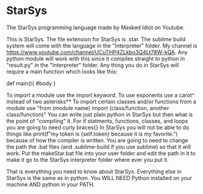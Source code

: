 # StarSys
The StarSys programming language made by Masked Idiot on Youtube.

This is StarSys.
The file extension for StarSys is .star.
The sublime build system will come with the language in the "Interpreter" folder.
My channel is https://www.youtube.com/channel/UCuTHP4ZLkbo3Q4Lt78W-kQA.
Any python module will work with this since it compiles straight to python in "result.py" in the "Interpreter" folder.
Any thing you do in StarSys will require a main function which looks like this:

def main(){
	#body
}

To import a module use the import keyword.
To use exponents use a carot^ instead of two asterisks**
To import certain classes and/or functions from a module use "from (module name) import (class/function, another class/function)"
You can write just plain python in StarSys but then what is the point of "compiling" it.
For if statments, functions, classes, and loops you are going to need curly braces{}
In StarSys you will not be able to do things like print(f"my token is {self.token} because it is my favorite.") because of how the compiler is written.
You are going to need to change the path the .bat files (and .sublime-build if you use sublime) so that it will work.
Put the makeStar.bat file into your user folder and edit the path in it to make it go to the StarSys interpreter folder where ever you put it.

That is everything you need to know about StarSys.
Everything else in StarSys is the same as in python.
You WILL NEED Python installed on your machine AND python in your PATH.
